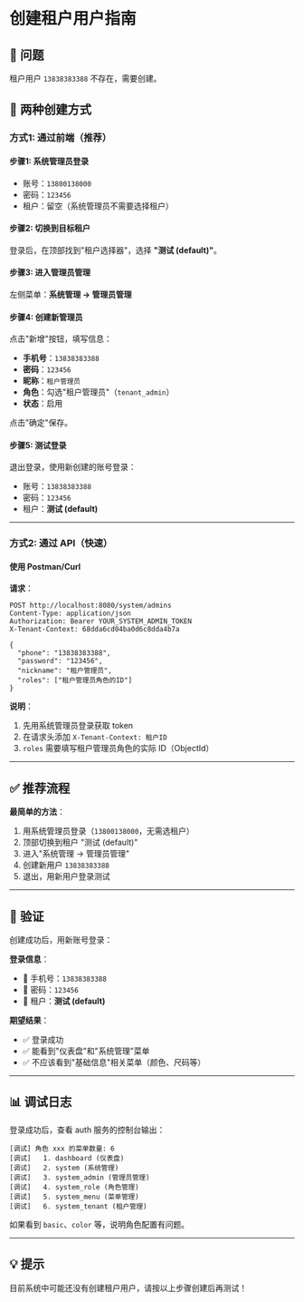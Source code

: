 # 创建租户用户指南

## 🎯 问题

租户用户 `13838383388` 不存在，需要创建。

## 📝 两种创建方式

### 方式1: 通过前端（推荐）

#### 步骤1: 系统管理员登录

- 账号：`13800138000`
- 密码：`123456`
- 租户：留空（系统管理员不需要选择租户）

#### 步骤2: 切换到目标租户

登录后，在顶部找到"租户选择器"，选择 **"测试 (default)"**。

#### 步骤3: 进入管理员管理

左侧菜单：**系统管理 → 管理员管理**

#### 步骤4: 创建新管理员

点击"新增"按钮，填写信息：

- **手机号**：`13838383388`
- **密码**：`123456`
- **昵称**：`租户管理员`
- **角色**：勾选"租户管理员"（`tenant_admin`）
- **状态**：启用

点击"确定"保存。

#### 步骤5: 测试登录

退出登录，使用新创建的账号登录：
- 账号：`13838383388`
- 密码：`123456`
- 租户：**测试 (default)**

---

### 方式2: 通过 API（快速）

#### 使用 Postman/Curl

**请求**：
```http
POST http://localhost:8080/system/admins
Content-Type: application/json
Authorization: Bearer YOUR_SYSTEM_ADMIN_TOKEN
X-Tenant-Context: 68dda6cd04ba0d6c8dda4b7a

{
  "phone": "13838383388",
  "password": "123456",
  "nickname": "租户管理员",
  "roles": ["租户管理员角色的ID"]
}
```

**说明**：
1. 先用系统管理员登录获取 token
2. 在请求头添加 `X-Tenant-Context: 租户ID`
3. `roles` 需要填写租户管理员角色的实际 ID（ObjectId）

---

## ✅ 推荐流程

**最简单的方法**：

1. 用系统管理员登录（`13800138000`，无需选租户）
2. 顶部切换到租户 "测试 (default)"
3. 进入"系统管理 → 管理员管理"
4. 创建新用户 `13838383388`
5. 退出，用新用户登录测试

---

## 🎯 验证

创建成功后，用新账号登录：

**登录信息**：
- 📱 手机号：`13838383388`
- 🔑 密码：`123456`
- 🏢 租户：**测试 (default)**

**期望结果**：
- ✅ 登录成功
- ✅ 能看到"仪表盘"和"系统管理"菜单
- ✅ 不应该看到"基础信息"相关菜单（颜色、尺码等）

---

## 📊 调试日志

登录成功后，查看 auth 服务的控制台输出：

```
[调试] 角色 xxx 的菜单数量: 6
[调试]   1. dashboard (仪表盘)
[调试]   2. system (系统管理)
[调试]   3. system_admin (管理员管理)
[调试]   4. system_role (角色管理)
[调试]   5. system_menu (菜单管理)
[调试]   6. system_tenant (租户管理)
```

如果看到 `basic`、`color` 等，说明角色配置有问题。

---

## 💡 提示

目前系统中可能还没有创建租户用户，请按以上步骤创建后再测试！
